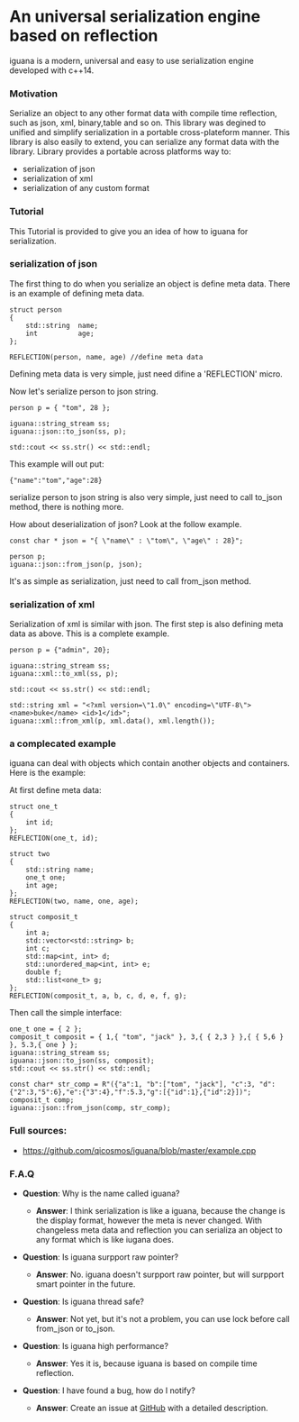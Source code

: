 # An universal serialization engine based on reflection #

iguana is a modern, universal and easy to use serialization engine developed with c++14.
### Motivation ###
Serialize an object to any other format data with compile time reflection, such as json, xml, binary,table and so on.
This library was degined to unified and simplify serialization in a portable cross-plateform manner. This library is also easily to extend, you can serialize any format data with the library.
Library provides a portable across platforms way to: 

- serialization of json
- serialization of xml
- serialization of any custom format

### Tutorial ###
This Tutorial is provided to give you an idea of how to iguana for serialization. 

### serialization of json

The first thing to do when you serialize an object is define meta data.  There is an example of defining meta data.

	struct person
	{
		std::string  name;
		int          age;
	};

	REFLECTION(person, name, age) //define meta data
Defining meta data is very simple, just need difine a 'REFLECTION' micro.

Now let's serialize person to json string.

	person p = { "tom", 28 };

	iguana::string_stream ss;
	iguana::json::to_json(ss, p);

	std::cout << ss.str() << std::endl; 
This example will out put:

	{"name":"tom","age":28}
serialize person to json string is also very simple, just need to call to_json method, there is nothing more.

How about deserialization of json? Look at the follow example.

	const char * json = "{ \"name\" : \"tom\", \"age\" : 28}";

	person p;
	iguana::json::from_json(p, json);
It's as simple as serialization, just need to call from_json method.

### serialization of xml
Serialization of xml is similar with json. The first step is also defining meta data as above. This is a complete example.

	person p = {"admin", 20};

	iguana::string_stream ss;
	iguana::xml::to_xml(ss, p);

	std::cout << ss.str() << std::endl;

	std::string xml = "<?xml version=\"1.0\" encoding=\"UTF-8\">  <name>buke</name> <id>1</id>";
	iguana::xml::from_xml(p, xml.data(), xml.length());

### a complecated example
iguana can deal with objects which contain another objects and containers. Here is the example:

At first define meta data:

	struct one_t
	{
		int id;
	};
	REFLECTION(one_t, id);
	
	struct two
	{
		std::string name;
		one_t one;
		int age;
	};
	REFLECTION(two, name, one, age);

	struct composit_t
	{
		int a;
		std::vector<std::string> b;
		int c;
		std::map<int, int> d;
		std::unordered_map<int, int> e;
		double f;
		std::list<one_t> g;
	};
	REFLECTION(composit_t, a, b, c, d, e, f, g);

Then call the simple interface:

	one_t one = { 2 };
	composit_t composit = { 1,{ "tom", "jack" }, 3,{ { 2,3 } },{ { 5,6 } }, 5.3,{ one } };
	iguana::string_stream ss;
	iguana::json::to_json(ss, composit);
	std::cout << ss.str() << std::endl;

	const char* str_comp = R"({"a":1, "b":["tom", "jack"], "c":3, "d":{"2":3,"5":6},"e":{"3":4},"f":5.3,"g":[{"id":1},{"id":2}])";
	composit_t comp;
	iguana::json::from_json(comp, str_comp);
	
### Full sources:


- https://github.com/qicosmos/iguana/blob/master/example.cpp

### F.A.Q

- **Question**: Why is the name called iguana?

	- **Answer**: I think serialization is like a iguana, because the change is the display format, however the meta is never changed. With changeless meta data and reflection you can serializa an object to any format which is like iugana does.
	
- **Question**: Is iguana surpport raw pointer?

	- **Answer**: No. iguana doesn't surpport raw pointer, but will surpport smart pointer in the future.
	

- **Question**: Is iguana thread safe?

	- **Answer**: Not yet, but it's not a problem, you can use lock before call from_json or to_json.


- **Question**: Is iguana high performance?

	- **Answer**: Yes it is, because iguana is based on compile time reflection.

- **Question**: I have found a bug, how do I notify?
    - **Answer**: Create an issue at [GitHub](https://github.com/qicosmos/iguana) with a detailed description. 

